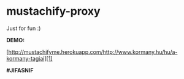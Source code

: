 mustachify-proxy
========================
Just for fun :)

**DEMO:**

[http://mustachifyme.herokuapp.com/http://www.kormany.hu/hu/a-kormany-tagjai][1]

**#JIFASNIF**


  [1]: http://mustachifyme.herokuapp.com/http://www.kormany.hu/hu/a-kormany-tagjai